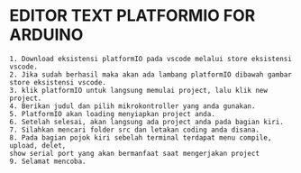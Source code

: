 # EDITOR TEXT PLATFORMIO FOR ARDUINO

    1. Download eksistensi platformIO pada vscode melalui store eksistensi vscode.
    2. Jika sudah berhasil maka akan ada lambang platformIO dibawah gambar store eksistensi vscode.
    3. klik platformIO untuk langsung memulai project, lalu klik new project.
    4. Berikan judul dan pilih mikrokontroller yang anda gunakan.
    5. PlatformIO akan loading menyiapkan project anda.
    6. Setelah selesai, akan langsung ada project anda pada bagian kiri.
    7. Silahkan mencari folder src dan letakan coding anda disana.
    8. Pada bagian pojok kiri sebelah terminal terdapat menu compile, upload, delet, 
    show serial port yang akan bermanfaat saat mengerjakan project
    9. Selamat mencoba.
    